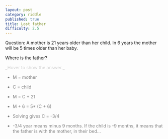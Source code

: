 ```yaml
---
layout: post
category: riddle
published: true
title: Lost father
difficulty: 2.5
---
```


Question: A mother is 21 years older than her child. In 6 years the mother will be 5 times older than her baby.

Where is the father?

<div markdown="1" class='answer-title' style="color: lightgrey">_Hover to show the answer._
</div>
<div class='answer-wrapper'>
<div markdown="1" class='answer' style="color: grey">

- M = mother
- C = child

- M = C + 21
- M + 6 = 5* (C + 6)

- Solving gives C = -3/4
- -3/4 year means minus 9 months. If the child is -9 months, it means that the father is with the mother, in their bed...


</div>
</div>

